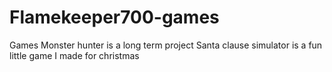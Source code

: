 # Flamekeeper700-games
Games
Monster hunter is a long term project
Santa clause simulator is a fun little game I made for christmas
